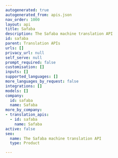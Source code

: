 ```yaml
---
autogenerated: true
autogenerated_from: apis.json
nav_order: 1000
layout: api
title: Safaba
description: The Safaba machine translation API
id: safaba
parent: Translation APIs
urls: []
privacy_url: null
self_serve: null
prompt_required: false
customisation: []
inputs: []
supported_languages: []
more_languages_by_request: false
integrations: []
models: []
company:
  id: safaba
  name: Safaba
more_by_company:
- translation_apis:
  - id: safaba
    name: Safaba
active: false
seo:
  name: The Safaba machine translation API
  type: Product

---
```


